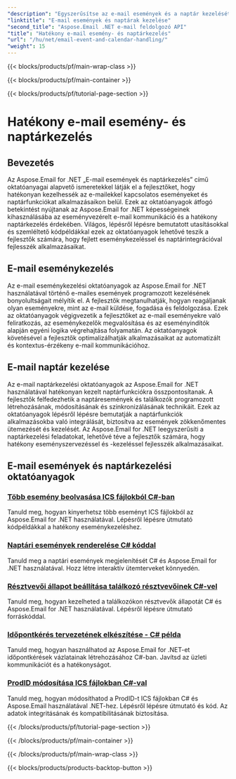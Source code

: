 ```yaml
---
"description": "Egyszerűsítse az e-mail események és a naptár kezelését az Aspose.Email for .NET oktatóanyagokkal. Tanulja meg automatizálni az e-mail eseményeket és zökkenőmentesen integrálni a naptárfunkciókat."
"linktitle": "E-mail események és naptárak kezelése"
"second_title": "Aspose.Email .NET e-mail feldolgozó API"
"title": "Hatékony e-mail esemény- és naptárkezelés"
"url": "/hu/net/email-event-and-calendar-handling/"
"weight": 15
---
```


{{< blocks/products/pf/main-wrap-class >}}

{{< blocks/products/pf/main-container >}}

{{< blocks/products/pf/tutorial-page-section >}}

# Hatékony e-mail esemény- és naptárkezelés


## Bevezetés

Az Aspose.Email for .NET „E-mail események és naptárkezelés” című oktatóanyagai alapvető ismeretekkel látják el a fejlesztőket, hogy hatékonyan kezelhessék az e-mailekkel kapcsolatos eseményeket és naptárfunkciókat alkalmazásaikon belül. Ezek az oktatóanyagok átfogó betekintést nyújtanak az Aspose.Email for .NET képességeinek kihasználásába az eseményvezérelt e-mail kommunikáció és a hatékony naptárkezelés érdekében. Világos, lépésről lépésre bemutatott utasításokkal és szemléltető kódpéldákkal ezek az oktatóanyagok lehetővé teszik a fejlesztők számára, hogy fejlett eseménykezeléssel és naptárintegrációval fejlesszék alkalmazásaikat.

## E-mail eseménykezelés

Az e-mail eseménykezelési oktatóanyagok az Aspose.Email for .NET használatával történő e-mailes események programozott kezelésének bonyolultságait mélyítik el. A fejlesztők megtanulhatják, hogyan reagáljanak olyan eseményekre, mint az e-mail küldése, fogadása és feldolgozása. Ezek az oktatóanyagok végigvezetik a fejlesztőket az e-mail eseményekre való feliratkozás, az eseménykezelők megvalósítása és az eseményindítók alapján egyéni logika végrehajtása folyamatán. Az oktatóanyagok követésével a fejlesztők optimalizálhatják alkalmazásaikat az automatizált és kontextus-érzékeny e-mail kommunikációhoz.

## E-mail naptár kezelése

Az e-mail naptárkezelési oktatóanyagok az Aspose.Email for .NET használatával hatékonyan kezelt naptárfunkciókra összpontosítanak. A fejlesztők felfedezhetik a naptáresemények és találkozók programozott létrehozásának, módosításának és szinkronizálásának technikáit. Ezek az oktatóanyagok lépésről lépésre bemutatják a naptárfunkciók alkalmazásokba való integrálását, biztosítva az események zökkenőmentes ütemezését és kezelését. Az Aspose.Email for .NET leegyszerűsíti a naptárkezelési feladatokat, lehetővé téve a fejlesztők számára, hogy hatékony eseményszervezéssel és -kezeléssel fejlesszék alkalmazásaikat.

## E-mail események és naptárkezelési oktatóanyagok

### [Több esemény beolvasása ICS fájlokból C#-ban](./reading-multiple-events-from-ics-files-with-csharp/)
Tanuld meg, hogyan kinyerhetsz több eseményt ICS fájlokból az Aspose.Email for .NET használatával. Lépésről lépésre útmutató kódpéldákkal a hatékony eseménykezeléshez.
### [Naptári események renderelése C# kóddal](./rendering-calendar-events-using-csharp-code/)
Tanuld meg a naptári események megjelenítését C# és Aspose.Email for .NET használatával. Hozz létre interaktív ütemterveket könnyedén.
### [Résztvevői állapot beállítása találkozó résztvevőinek C#-vel](./setting-participant-status-for-appointment-attendees-with-csharp/)
Tanuld meg, hogyan kezelheted a találkozókon résztvevők állapotát C# és Aspose.Email for .NET használatával. Lépésről lépésre útmutató forráskóddal.
### [Időpontkérés tervezetének elkészítése - C# példa](./crafting-a-draft-appointment-request-csharp-example/)
Tanuld meg, hogyan használhatod az Aspose.Email for .NET-et időpontkérések vázlatainak létrehozásához C#-ban. Javítsd az üzleti kommunikációt és a hatékonyságot.
### [ProdID módosítása ICS fájlokban C#-val](./altering-prodid-in-ics-files-with-csharp/)
Tanuld meg, hogyan módosíthatod a ProdID-t ICS fájlokban C# és Aspose.Email használatával .NET-hez. Lépésről lépésre útmutató és kód. Az adatok integritásának és kompatibilitásának biztosítása. 

{{< /blocks/products/pf/tutorial-page-section >}}

{{< /blocks/products/pf/main-container >}}

{{< /blocks/products/pf/main-wrap-class >}}

{{< blocks/products/products-backtop-button >}}